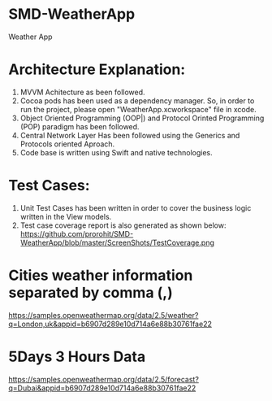 # SMD-WeatherApp
Weather App

# Architecture Explanation:
1. MVVM Achitecture as been followed.
2. Cocoa pods has been used as a dependency manager. So, in order to run the project, please open "WeatherApp.xcworkspace" file in xcode.
3. Object Oriented Programming (OOP|) and  Protocol Orinted Programming  (POP) paradigm has been followed.
4. Central Network Layer Has been followed using the Generics and Protocols oriented Aproach.
5. Code base is written using Swift and native technologies.

# Test Cases:
1. Unit Test Cases has been written in order to cover the business logic written in the View models.
2. Test case coverage report is also generated as shown below:
    https://github.com/prorohit/SMD-WeatherApp/blob/master/ScreenShots/TestCoverage.png

# Cities weather information separated by comma (,)
https://samples.openweathermap.org/data/2.5/weather?q=London,uk&appid=b6907d289e10d714a6e88b30761fae22

# 5Days 3 Hours Data
https://samples.openweathermap.org/data/2.5/forecast?q=Dubai&appid=b6907d289e10d714a6e88b30761fae22
